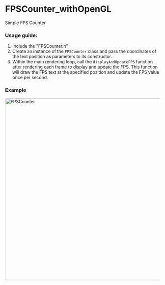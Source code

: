 # FPSCounter_withOpenGL
Simple FPS Counter

### Usage guide:
1. Include the "FPSCounter.h"
2. Create an instance of the `FPSCounter` class and pass the coordinates of the text position as parameters to its constructor.
3. Within the main rendering loop, call the `displayAndUpdateFPS` function after rendering each frame to display and update the FPS. 
	This function will draw the FPS text at the specified position and update the FPS value once per second.

### Example
<img width="592" alt="FPSCounter" src="https://github.com/DengJiChen/FPSCounter_withOpenGL/assets/110614511/0a18c3dd-2d6e-46d7-bfe7-e904f799329e">

